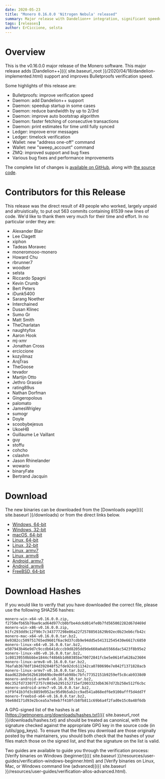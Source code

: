 ```yaml
---
date: 2020-05-23
title: "Monero 0.16.0.0 'Nitrogen Nebula' released"
summary: Major release with Dandelion++ integration, significant speedups and more
tags: [releases]
author: ErCiccione, selsta
---
```


# Overview

This is the v0.16.0.0 major release of the Monero software. This major release adds [Dandelion++]({{ site.baseurl_root }}/2020/04/18/dandelion-implemented.html) support and improves Bulletproofs verification speed.

Some highlights of this release are:

- Bulletproofs: improve verification speed
- Daemon: add Dandelion++ support
- Daemon: speedup startup in some cases
- Daemon: reduce bandwidth by up to 2/3rd
- Daemon: improve auto bootstrap algorithm
- Daemon: faster fetching of consecutive transactions
- Daemon: print estimates for time until fully synced
- Ledger: improve error messages
- Ledger: timelock verification
- Wallet: new "address one-off" command
- Wallet: new "sweep_account" command
- ZMQ: improved support and bug fixes
- Various bug fixes and performance improvements

The complete list of changes is [available on GitHub](https://github.com/monero-project/monero/compare/v0.15.0.5...v0.16.0.0), along with [the source code](https://github.com/monero-project/monero/tree/v0.16.0.0).

# Contributors for this Release

This release was the direct result of 49 people who worked, largely unpaid and altruistically, to put out 563 commits containing 81539 new lines of code. We'd like to thank them very much for their time and effort. In no particular order they are:

- Alexander Blair
- Lee Clagett
- xiphon
- Tadeas Moravec
- moneromooo-monero
- Howard Chu
- rbrunner7
- woodser
- selsta
- Riccardo Spagni
- Kevin Crumb
- Bert Peters
- iDunk5400
- Sarang Noether
- Interchained
- Dusan Klinec
- Sumo Gr
- Matt Smith
- TheCharlatan
- naughtyfox
- Aaron Hook
- mj-xmr
- Jonathan Cross
- erciccione
- kozyilmaz
- ArqTras
- TheGoose
- tevador
- Martijn Otto
- Jethro Grassie
- rating89us
- Nathan Dorfman
- Gingeropolous
- palomato
- JamesWrigley
- sumogr
- Doyle
- scoobybejesus
- UkoeHB
- Guillaume Le Vaillant
- guy
- stoffu
- cohcho
- cslashm
- Jason Rhinelander
- wowario
- binaryFate
- Bertrand Jacquin

# Download

The new binaries can be downloaded from the [Downloads page]({{ site.baseurl }}/downloads) or from the direct links below.

- [Windows, 64-bit](https://downloads.getmonero.org/cli/monero-win-x64-v0.16.0.0.zip)
- [Windows, 32-bit](https://downloads.getmonero.org/cli/monero-win-x86-v0.16.0.0.zip)
- [macOS, 64-bit](https://downloads.getmonero.org/cli/monero-mac-x64-v0.16.0.0.tar.bz2)
- [Linux, 64-bit](https://downloads.getmonero.org/cli/monero-linux-x64-v0.16.0.0.tar.bz2)
- [Linux, 32-bit](https://downloads.getmonero.org/cli/monero-linux-x86-v0.16.0.0.tar.bz2)
- [Linux, armv7](https://downloads.getmonero.org/cli/monero-linux-armv7-v0.16.0.0.tar.bz2)
- [Linux, armv8](https://downloads.getmonero.org/cli/monero-linux-armv8-v0.16.0.0.tar.bz2)
- [Android, armv7](https://downloads.getmonero.org/cli/monero-android-armv7-v0.16.0.0.tar.bz2)
- [Android, armv8](https://downloads.getmonero.org/cli/monero-android-armv8-v0.16.0.0.tar.bz2)
- [FreeBSD, 64-bit](https://downloads.getmonero.org/cli/monero-freebsd-x64-v0.16.0.0.tar.bz2)

# Download Hashes

If you would like to verify that you have downloaded the correct file, please use the following SHA256 hashes:

```
monero-win-x64-v0.16.0.0.zip, f2750efb65b70ae9cad64d977cb0bfbe4dc6d014fe0b7fd565002282d67d469d
monero-win-x86-v0.16.0.0.zip, b1fc293dd9c12f90c7c343777298e86a22f25788561629b92ec0b23eb6cfb42c
monero-mac-x64-v0.16.0.0.tar.bz2, 8e9382cc509751765ed9601f6ac9d37cdb9e94dd5e541312545430e6617c6850
monero-linux-x64-v0.16.0.0.tar.bz2, e507943b46e9d7c9ccdb641dcccb9d8205dd9de660a0ab5566dac5423f8b95e2
monero-linux-x86-v0.16.0.0.tar.bz2, 1c08139550bbbbe1844cf48b6b1d60385be70072841fcbe5e0614fa628a23604
monero-linux-armv8-v0.16.0.0.tar.bz2, 76afab3670df104d392048f52fde92dc611342ca0780690e7e042f1371828acb
monero-linux-armv7-v0.16.0.0.tar.bz2, 8aad622b0e562b610b69bc0ed0fab98bc7bfc77352151b9259ef5c8cab9338d0
monero-android-armv8-v0.16.0.50.tar.bz2, 06c352fd73307f2757c003eb295152715ef2003323db6367d72b258e512f6cbc
monero-android-armv7-v0.16.0.0.tar.bz2, c3f9f41b3fd3c8859d952ac95d9b5ab2cc9ad541a868edf6e9100afff5d4dd7f
monero-freebsd-x64-v0.16.0.0.tar.bz2, 56e68d171d93e2bcea5a7e8eb7f410fcb8fb811c69b6a4f2fad0e15c0a48f6db
```

A GPG-signed list of the hashes is at [https://getmonero.org/downloads/hashes.txt]({{ site.baseurl_root }}/downloads/hashes.txt) and should be treated as canonical, with the signature checked against the appropriate GPG key in the source code (in /utils/gpg_keys). To ensure that the files you download are those originally posted by the maintainers, you should both check that the hashes of your files match those on the signed list, and that the signature on the list is valid.

Two guides are available to guide you through the verification process: [Verify binaries on Windows (beginner)]({{ site.baseurl }}/resources/user-guides/verification-windows-beginner.html) and [Verify binaries on Linux, Mac, or Windows command line (advanced)]({{ site.baseurl }}/resources/user-guides/verification-allos-advanced.html).
